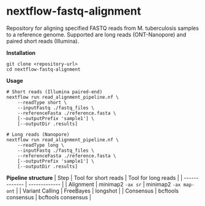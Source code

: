 # nextflow-fastq-alignment
Repository for aligning specified FASTQ reads from M. tuberculosis samples to a reference genome. Supported are long reads (ONT-Nanopore) and paired short reads (Illumina).

**Installation**
```
git clone <repository-url>
cd nextflow-fastq-alignment
```

**Usage**
```
# Short reads (Illumina paired-end)
nextflow run read_alignment_pipeline.nf \
    --readType short \
    --inputFastq ./fastq_files \
    --referenceFasta ./reference.fasta \
    [--outputPrefix 'sample1'] \
    [--outputDir .results]

# Long reads (Nanopore)
nextflow run read_alignment_pipeline.nf \
    --readType long \
    --inputFastq ./fastq_files \
    --referenceFasta ./reference.fasta \
    [--outputPrefix 'sample1'] \
    [--outputDir .results]
```

**Pipeline structure**
| Step  | Tool for short reads | Tool for long reads |
| ------------- | ------------- |
| Alignment  | minimap2 `-ax sr`  | minimap2 `-ax map-ont` |
| Variant Calling  | FreeBayes  | longshot |
| Consensus  | bcftools consensus  | bcftools consensus |

